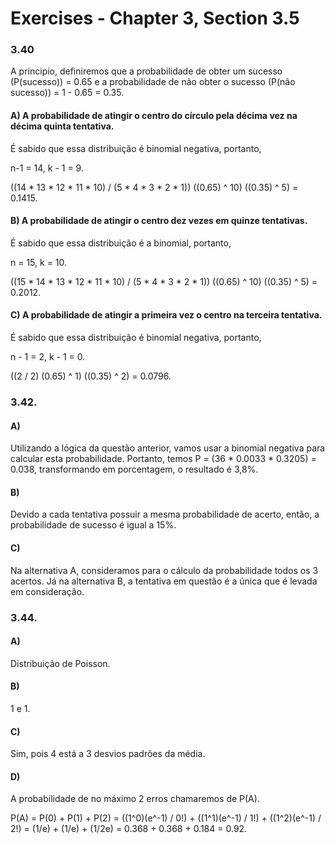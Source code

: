 # Exercises - Chapter 3, Section 3.5

### 3.40

A principio, definiremos que a probabilidade de obter um sucesso (P(sucesso)) = 0.65 e a probabilidade de não obter o sucesso (P(não sucesso)) = 1 - 0.65 = 0.35.

#### A) A probabilidade de atingir o centro do círculo pela décima vez na décima quinta tentativa.

É sabido que essa distribuição é binomial negativa, portanto,

n-1 = 14, k - 1 = 9.

((14 * 13 * 12 * 11 * 10) / (5 * 4 * 3 * 2 * 1)) ((0.65) ^ 10) ((0.35) ^ 5) = 0.1415.

#### B) A probabilidade de atingir o centro dez vezes em quinze tentativas.

É sabido que essa distribuição é a binomial, portanto,

n = 15, k = 10.

((15 * 14 * 13 * 12 * 11 * 10) / (5 * 4 * 3 * 2 * 1)) ((0.65) ^ 10) ((0.35) ^ 5) = 0.2012.

#### C) A probabilidade de atingir a primeira vez o centro na terceira tentativa.

É sabido que essa distribuição é binomial negativa, portanto,

n - 1 = 2, k - 1 = 0.

((2 / 2) (0.65) ^ 1) ((0.35) ^ 2) = 0.0796.

### 3.42.

#### A) 

Utilizando a lógica da questão anterior, vamos usar a binomial negativa para calcular esta probabilidade. Portanto, temos P = (36 * 0.0033 * 0.3205) = 0.038, transformando em porcentagem, o resultado é 3,8%.

#### B) 

Devido a cada tentativa possuir a mesma probabilidade de acerto, então, a probabilidade de sucesso é igual a 15%.

#### C) 

Na alternativa A, consideramos para o cálculo da probabilidade todos os 3 acertos. Já na alternativa B, a tentativa em questão é a única que é levada em consideração.

### 3.44.

#### A) 

Distribuição de Poisson.

#### B) 

1 e 1.

#### C) 

Sim, pois 4 está a 3 desvios padrões da média.

#### D) 

A probabilidade de no máximo 2 erros chamaremos de P(A).

P(A) = P(0) + P(1) + P(2) = ((1^0)(e^-1) / 0!) + ((1^1)(e^-1) / 1!) + ((1^2)(e^-1) / 2!) = (1/e) + (1/e) + (1/2e) = 0.368 + 0.368 + 0.184 = 0.92.
